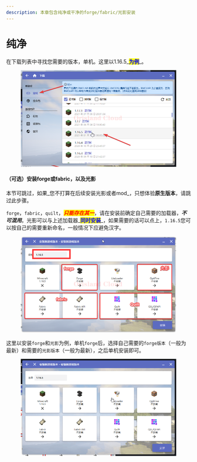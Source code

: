 ```yaml
---
description: 本章包含纯净或干净的forge/fabric/光影安装
---
```


# 纯净

在下载列表中寻找您需要的版本，单机。这里以1.16.5_<mark style="color:blue;">**为例**</mark>_。

<figure><img src="../../../../../.gitbook/assets/javaw_b34GluMdmf.png" alt=""><figcaption></figcaption></figure>

#### （可选）安装forge或fabric，以及光影

本节可跳过，如果_您不打算在后续安装光影或者mod_，只想体验**原生版本**，请跳过此步骤。

`forge`，`fabric`，`quilt`，_<mark style="color:red;">**只能存在其一**</mark>_，请在安装前确定自己需要的加载器，_**不可混用**_。光影可以与上述加载器_<mark style="color:blue;">**同时安装**</mark>_，如果需要的话可以点上，`1.16.5`您可以按自己的需要重新命名，一般情况下应避免汉字。

<figure><img src="../../../../../.gitbook/assets/image.png" alt=""><figcaption></figcaption></figure>

这里以安装`forge`和`光影`为例，单机`forge`后，选择自己需要的`forge版本`（一般为最新）和需要的`光影版本`（一般为最新），之后单机安装即可。

<figure><img src="../../../../../.gitbook/assets/javaw_PYMmoNTUzk.gif" alt=""><figcaption></figcaption></figure>
